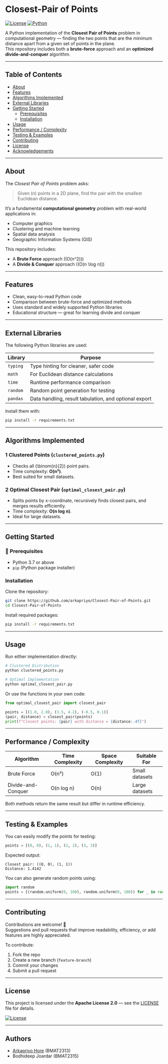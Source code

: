 # Closest-Pair of Points

[![License](https://img.shields.io/badge/License-Apache_2.0-blue.svg)](https://opensource.org/licenses/Apache-2.0)
[![Python](https://img.shields.io/badge/Python-3%2B-brightgreen.svg)](https://www.python.org/downloads/)

A Python implementation of the **Closest Pair of Points** problem in computational geometry — finding the two points that are the minimum distance apart from a given set of points in the plane.  
This repository includes both a **brute-force** approach and an **optimized divide-and-conquer** algorithm.

---

## Table of Contents

- [About](#about)
- [Features](#features)
- [Algorithms Implemented](#algorithms-implemented)
- [External Libraries](#external-libraries)
- [Getting Started](#getting-started)
  - [Prerequisites](#prerequisites)
  - [Installation](#installation)
- [Usage](#usage)
- [Performance / Complexity](#performance--complexity)
- [Testing & Examples](#testing--examples)
- [Contributing](#contributing)
- [License](#license)
- [Acknowledgements](#acknowledgements)

---

## About

The *Closest Pair of Points* problem asks:  
> Given \(n\) points in a 2D plane, find the pair with the smallest Euclidean distance.

It’s a fundamental **computational geometry** problem with real-world applications in:
- Computer graphics  
- Clustering and machine learning  
- Spatial data analysis  
- Geographic Information Systems (GIS)

This repository includes:
- A **Brute Force** approach (\(O(n^2)\))
- A **Divide & Conquer** approach (\(O(n \log n)\))

---

## Features

- Clean, easy-to-read Python code  
- Comparison between brute-force and optimized methods  
- Uses standard and widely supported Python libraries  
- Educational structure — great for learning divide and conquer  

---

## External Libraries

The following Python libraries are used:

| Library | Purpose |
|----------|----------|
| `typing` | Type hinting for cleaner, safer code |
| `math` | For Euclidean distance calculations |
| `time` | Runtime performance comparison |
| `random` | Random point generation for testing |
| `pandas` | Data handling, result tabulation, and optional export |

Install them with:
```bash
pip install -r requirements.txt
```

---

## Algorithms Implemented

### 1 Clustered Points (`clustered_points.py`)
- Checks all \(\binom{n}{2}\) point pairs.  
- Time complexity: **O(n²)**.  
- Best suited for small datasets.

### 2 Optimal Closest Pair (`optimal_closest_pair.py`)
- Splits points by x-coordinate, recursively finds closest pairs, and merges results efficiently.  
- Time complexity: **O(n log n)**.  
- Ideal for large datasets.

---

##  Getting Started

### 🔧 Prerequisites
- Python 3.7 or above  
- `pip` (Python package installer)

### Installation

Clone the repository:
```bash
git clone https://github.com/arkapriyo/Closest-Pair-of-Points.git
cd Closest-Pair-of-Points
```

Install required packages:
```bash
pip install -r requirements.txt
```

---

## Usage

Run either implementation directly:

```bash
# Clustered Distribution
python clustered_points.py

# Optimal Implementation
python optimal_closest_pair.py
```

Or use the functions in your own code:

```python
from optimal_closest_pair import closest_pair

points = [(1.0, 2.0), (3.5, 4.2), (-0.5, 0.1)]
(pair, distance) = closest_pair(points)
print(f"Closest points: {pair} with distance = {distance:.4f}")
```

---

## Performance / Complexity

| Algorithm | Time Complexity | Space Complexity | Suitable For |
|------------|----------------|------------------|---------------|
| Brute Force | O(n²) | O(1) | Small datasets |
| Divide-and-Conquer | O(n log n) | O(n) | Large datasets |

Both methods return the same result but differ in runtime efficiency.

---

## Testing & Examples

You can easily modify the points for testing:

```python
points = [(0, 0), (1, 1), (2, 2), (3, 3)]
```

Expected output:
```
Closest pair: ((0, 0), (1, 1))
Distance: 1.4142
```

You can also generate random points using:
```python
import random
points = [(random.uniform(0, 100), random.uniform(0, 100)) for _ in range(100)]
```

---

## Contributing

Contributions are welcome! 🎉  
Suggestions and pull requests that improve readability, efficiency, or add features are highly appreciated.

To contribute:
1. Fork the repo  
2. Create a new branch (`feature-branch`)  
3. Commit your changes  
4. Submit a pull request  


---

## License

This project is licensed under the **Apache License 2.0** — see the [LICENSE](LICENSE) file for details.

[![License](https://img.shields.io/badge/License-Apache_2.0-blue.svg)](https://opensource.org/licenses/Apache-2.0)

---

## Authors
- [Arkapriyo Hore](https://github.com/arkapriyo) (BMAT2313)
- Bodhideep Joardar (BMAT2315)
